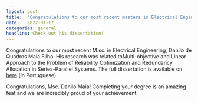 ```yaml
---
layout: post
title:  "Congratulations to our most recent masters in Electrical Engineering - Danilo Maia"
date:   2022-01-17
categories: general
headline: Check out his dissertation!
---
```


Congratulations to our most recent M.sc. in Electrical Engineering, Danilo de Quadros Maia Filho. His research was related toMulti-objective and Linear Approach to the Problem of Reliability Optimization and Redundancy Allocation in Series-Parallel Systems. The full dissertation is available on [here](https://www.ppgee.ufmg.br/defesas/1889M.PDF) (in Portuguese).

Congratulations, Msc. Danilo Maia! Completing your degree is an amazing feat and we are incredibly proud of your achievement.